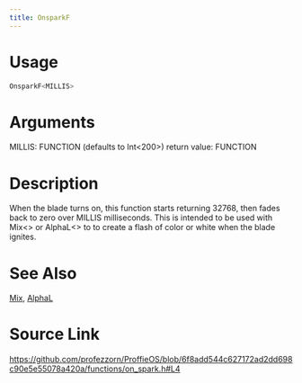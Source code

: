 ```yaml
---
title: OnsparkF
---
```


# Usage
```cpp
OnsparkF<MILLIS>
```

# Arguments
MILLIS: FUNCTION (defaults to Int<200>)
return value: FUNCTION

# Description
When the blade turns on, this function starts returning
32768, then fades back to zero over MILLIS milliseconds.
This is intended to be used with Mix<> or AlphaL<> to
to create a flash of color or white when the blade ignites.

# See Also
[Mix](/config/styles/Mix.html), [AlphaL](/config/styles/AlphaL.html)

# Source Link
https://github.com/profezzorn/ProffieOS/blob/6f8add544c627172ad2dd698c90e5e55078a420a/functions/on_spark.h#L4
